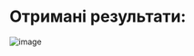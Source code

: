 # Отримані результати:

![image](https://github.com/zerorchik/MIT_labs/assets/103893849/68897604-00f0-46b4-900b-46251b81c534)
